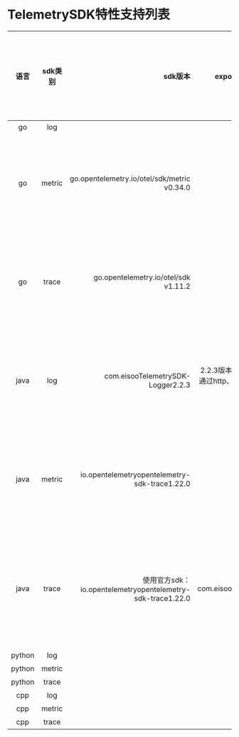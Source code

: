 # TelemetrySDK特性支持列表

|  语言  | sdk类别 |sdk版本  | exporter to AR版本 |数据格式规范性（link, resource等字段名统一） | 是否支持多provider |是否支持实时打印  | 编码格式兼容性 |SuperAgent数据接收器是否支持  | 在devops上是否有开发指南 |
|:-----:|:----------:|-----:|:----------:|:-----:|:----------:|-----:|:----------:|-----:|:----------:|
| go |  log   |  |      |  |     否 |  |      |  |   是   |
| go |  metric   |go.opentelemetry.io/otel/sdk/metric v0.34.0  |  v2.5.0    | 规范统一 |    否  | 支持打印到标准输出 |  json,支持gzip压缩    | 支持 |    是  |
| go |  trace   | go.opentelemetry.io/otel/sdk v1.11.2 | v2.5.0     | 规范统一 |   否   | 支持打印到标准输出 |  json,支持gzip压缩    | 支持 | 是     |
| java |  log   |<groupId>com.eisoo</groupId><artifactId>TelemetrySDK-Logger</artifactId><version>2.2.3</version>|2.2.3版本的sdk内包含了可以通过http、https方式发送到AR的能力| 规范统一 |  否    | 支持打印到标准输出 |json     |  | 否    |
| java |  metric   | 	<groupId>io.opentelemetry</groupId><artifactId>opentelemetry-sdk-trace</artifactId><version>1.22.0</version> |      | 规范统一 |    否  | 支持打印到标准输出 |      |  |      |
| java |  trace   |使用官方sdk：<groupId>io.opentelemetry</groupId><artifactId>opentelemetry-sdk-trace</artifactId><version>1.22.0</version>  |<groupId>com.eisoo</groupId><artifactId>TraceExporter</artifactId><version>1.0.0</version>| 规范统一 | 否     | 支持实现打印到标准输出 |  json    |  |   否   |
| python |  log   |  |      |  |    否  |  |      |  |      |
| python |  metric   |  |      |  |   否   |  |      |  |      |
| python |  trace   |  |      |  |    否  |  |      |  |      |
| cpp |  log   |  |      |  |    否  |  |      |  |      |
| cpp |  metric   |  |      |  |     否 |  |      |  |      |
| cpp |  trace   |  |      |  |   否   |  |      |  |      |
